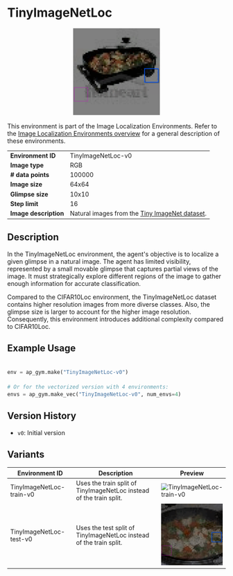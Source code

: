# TinyImageNetLoc

<p align="center"><img src="img/TinyImageNetLoc-v0.gif" alt="TinyImageNetLoc-v0" width="200px"/></p>

 This environment is part of the Image Localization Environments. Refer to the [Image Localization Environments overview](ImageLocalizationVectorEnv.md) for a general description of these environments.

|                       |                                                                                                         |
|-----------------------|---------------------------------------------------------------------------------------------------------|
| **Environment ID**    | TinyImageNetLoc-v0                                                                                      |
| **Image type**        | RGB                                                                                                     |
| **# data points**     | 100000                                                                                                  |
| **Image size**        | 64x64                                                                                                   |
| **Glimpse size**      | 10x10                                                                                                   |
| **Step limit**        | 16                                                                                                      |
| **Image description** | Natural images from the [Tiny ImageNet dataset](https://huggingface.co/datasets/zh-plus/tiny-imagenet). |

## Description

In the TinyImageNetLoc environment, the agent's objective is to localize a given glimpse in a natural image. The agent has limited visibility, represented by a small movable glimpse that captures partial views of the image. It must strategically explore different regions of the image to gather enough information for accurate classification.

Compared to the CIFAR10Loc environment, the TinyImageNetLoc dataset contains higher resolution images from more diverse classes. Also, the glimpse size is larger to account for the higher image resolution. Consequently, this environment introduces additional complexity compared to CIFAR10Loc.

## Example Usage

```python

env = ap_gym.make("TinyImageNetLoc-v0")

# Or for the vectorized version with 4 environments:
envs = ap_gym.make_vec("TinyImageNetLoc-v0", num_envs=4)
```

## Version History

- `v0`: Initial version

## Variants

| Environment ID           | Description                                                         | Preview                                                                                    |
|--------------------------|---------------------------------------------------------------------|--------------------------------------------------------------------------------------------|
| TinyImageNetLoc-train-v0 | Uses the train split of TinyImageNetLoc instead of the train split. | <img src="img/TinyImageNetLoc-train-v0.gif" alt="TinyImageNetLoc-train-v0" width="200px"/> |
| TinyImageNetLoc-test-v0  | Uses the test split of TinyImageNetLoc instead of the train split.  | <img src="img/TinyImageNetLoc-test-v0.gif" alt="TinyImageNetLoc-test-v0" width="200px"/>   |
